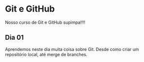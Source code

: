# Git e GitHub

Nosso curso de Git e GitHub supimpa!!!!

## Dia 01

Aprendemos neste dia muita coisa sobre Git.
Desde como criar um repositório local, até merge de branches.